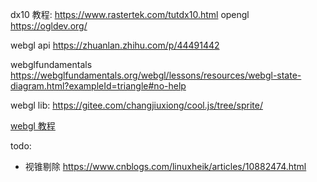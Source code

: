 dx10 教程: https://www.rastertek.com/tutdx10.html
opengl https://ogldev.org/

webgl api https://zhuanlan.zhihu.com/p/44491442

webglfundamentals https://webglfundamentals.org/webgl/lessons/resources/webgl-state-diagram.html?exampleId=triangle#no-help

webgl lib: https://gitee.com/changjiuxiong/cool.js/tree/sprite/

[webgl 教程](https://math.hws.edu/graphicsbook/c7/s4.html)


todo:
- 视锥剔除 https://www.cnblogs.com/linuxheik/articles/10882474.html
